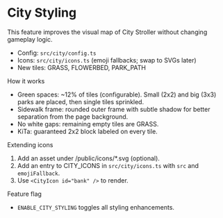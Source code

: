# City Styling

This feature improves the visual map of City Stroller without changing gameplay logic.

- Config: `src/city/config.ts`
- Icons: `src/city/icons.ts` (emoji fallbacks; swap to SVGs later)
- New tiles: GRASS, FLOWERBED, PARK_PATH

How it works
- Green spaces: ~12% of tiles (configurable). Small (2x2) and big (3x3) parks are placed, then single tiles sprinkled.
- Sidewalk frame: rounded outer frame with subtle shadow for better separation from the page background.
- No white gaps: remaining empty tiles are GRASS.
- KiTa: guaranteed 2x2 block labeled on every tile.

Extending icons
1. Add an asset under /public/icons/*.svg (optional).
2. Add an entry to CITY_ICONS in `src/city/icons.ts` with `src` and `emojiFallback`.
3. Use `<CityIcon id="bank" />` to render.

Feature flag
- `ENABLE_CITY_STYLING` toggles all styling enhancements.
